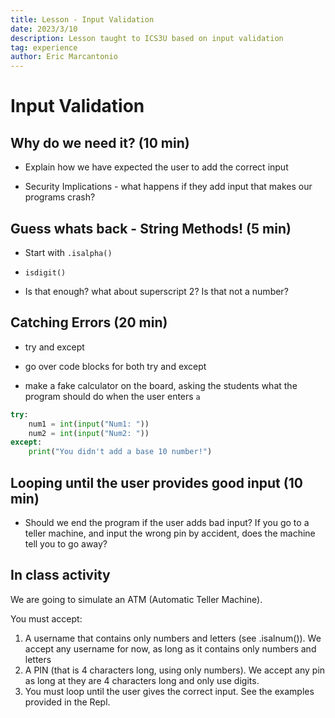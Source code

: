 ```yaml
---
title: Lesson - Input Validation
date: 2023/3/10
description: Lesson taught to ICS3U based on input validation
tag: experience
author: Eric Marcantonio
---
```


# Input Validation

## Why do we need it? (10 min)

- Explain how we have expected the user to add the correct input

- Security Implications - what happens if they add input that makes our programs crash?


## Guess whats back - String Methods! (5 min)

- Start with ```.isalpha()```

- ```isdigit()```

- Is that enough? what about superscript 2? Is that not a number?

## Catching Errors (20 min)

- try and except

- go over code blocks for both try and except

- make a fake calculator on the board, asking the students what the program should do when the user enters ```a```

```python
try:
    num1 = int(input("Num1: "))
    num2 = int(input("Num2: "))
except:
    print("You didn't add a base 10 number!")
```

## Looping until the user provides good input (10 min)

- Should we end the program if the user adds bad input? If you go to a teller machine, and input the wrong pin by accident, does the machine tell you to go away?


## In class activity

We are going to simulate an ATM (Automatic Teller Machine).

You must accept:

1. A username that contains only numbers and letters (see .isalnum()). We accept any username for now, as long as it contains only numbers and letters
2. A PIN (that is 4 characters long, using only numbers). We accept any pin as long at they are 4 characters long and only use digits.
3. You must loop until the user gives the correct input. See the examples provided in the Repl.


